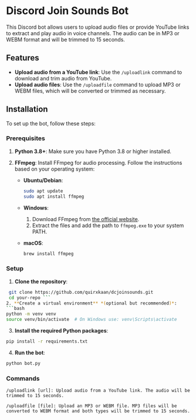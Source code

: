 # Discord Join Sounds Bot

This Discord bot allows users to upload audio files or provide YouTube links to extract and play audio in voice channels. The audio can be in MP3 or WEBM format and will be trimmed to 15 seconds.

## Features

- **Upload audio from a YouTube link**: Use the `/uploadlink` command to download and trim audio from YouTube.
- **Upload audio files**: Use the `/uploadfile` command to upload MP3 or WEBM files, which will be converted or trimmed as necessary.

## Installation

To set up the bot, follow these steps:

### Prerequisites

1. **Python 3.8+**: Make sure you have Python 3.8 or higher installed.

2. **FFmpeg**: Install FFmpeg for audio processing. Follow the instructions based on your operating system:

   - **Ubuntu/Debian**:
     ```bash
     sudo apt update
     sudo apt install ffmpeg
     ```

   - **Windows**:
     1. Download FFmpeg from [the official website](https://ffmpeg.org/download.html).
     2. Extract the files and add the path to `ffmpeg.exe` to your system PATH.

   - **macOS**:
     ```bash
     brew install ffmpeg
     ```

### Setup

1. **Clone the repository**:
  ```bash
   git clone https://github.com/quirxkaan/dcjoinsounds.git
   cd your-repo ```
2. **Create a virtual environment** *(optional but recommended)*:
  ```bash
  python -m venv venv
source venv/bin/activate  # On Windows use: venv\Scripts\activate
  ```
3. **Install the required Python packages**:
  ```bash
pip install -r requirements.txt
```
4. **Run the bot**:
```bash
python bot.py
 ```

### Commands


    /uploadlink [url]: Upload audio from a YouTube link. The audio will be trimmed to 15 seconds.

    /uploadfile [file]: Upload an MP3 or WEBM file. MP3 files will be converted to WEBM format and both types will be trimmed to 15 seconds.

